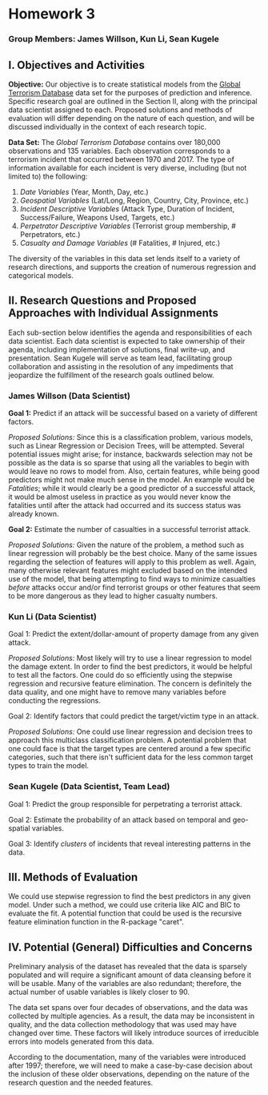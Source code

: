 # Homework 3
### Group Members: James Willson, Kun Li, Sean Kugele

## I. Objectives and Activities

**Objective:** 
Our objective is to create statistical models from the [Global Terrorism Database](https://www.kaggle.com/START-UMD/gtd) data set for the purposes of prediction and inference. Specific research goal are outlined in the Section II, along with the principal data scientist assigned to each. Proposed solutions and methods of evaluation will differ depending on the nature of each question, and will be discussed individually in the context of each research topic.

**Data Set:**
The *Global Terrorism Database* contains over 180,000 observations and 135 variables. Each observation corresponds to a terrorism incident that occurred between 1970 and 2017. The type of information available for each incident is very diverse, including (but not limited to) the following:

1. *Date Variables* (Year, Month, Day, etc.)
2. *Geospatial Variables* (Lat/Long, Region, Country, City, Province, etc.)
3. *Incident Descriptive Variables* (Attack Type, Duration of Incident, Success/Failure, Weapons Used, Targets, etc.)
4. *Perpetrator Descriptive Variables* (Terrorist group membership, # Perpetrators, etc.)
5. *Casualty and Damage Variables* (# Fatalities, # Injured, etc.)  

The diversity of the variables in this data set lends itself to a variety of research directions, and supports the creation of numerous regression and categorical models.

## II. Research Questions and Proposed Approaches with Individual Assignments
Each sub-section below identifies the agenda and responsibilities of each data scientist. Each data scientist is expected to take ownership of their agenda, including implementation of solutions, final write-up, and presentation. Sean Kugele will serve as team lead, facilitating group collaboration and assisting in the resolution of any impediments that jeopardize the fulfillment of the research goals outlined below.

### James Willson (Data Scientist)
**Goal 1:** Predict if an attack will be successful based on a variety of different factors.

*Proposed Solutions:* Since this is a classification problem, various models, such as Linear Regression or Decision Trees, will be attempted. Several potential issues might arise; for instance, backwards selection may not be possible as the data is so sparse that using all the variables to begin with would leave no rows to model from. Also, certain features, while being good predictors might not make much sense in the model. An example would be *Fatalities*; while it would clearly be a good predictor of a successful attack, it would be almost useless in practice as you would never know the fatalities until after the attack had occurred and its success status was already known.

**Goal 2:** Estimate the number of casualties in a successful terrorist attack.

*Proposed Solutions:* Given the nature of the problem, a method such as linear regression will probably be the best choice. Many of the same issues regarding the selection of features will apply to this problem as well. Again, many otherwise relevant features might excluded based on the intended use of the model, that being attempting to find ways to minimize casualties *before* attacks occur and/or find terrorist groups or other features that seem to be more dangerous as they lead to higher casualty numbers.  

### Kun Li (Data Scientist)
Goal 1: Predict the extent/dollar-amount of property damage from any given attack.

*Proposed Solutions:* Most likely will try to use a linear regression to model the damage extent. In order to find the best predictors, it would be helpful to test all the factors. One could do so efficiently using the stepwise regression and recursive feature elimination. The concern is definitely the data quality, and one might have to remove many variables before conducting the regressions.

Goal 2: Identify factors that could predict the target/victim type in an attack.

*Proposed Solutions:* One could use linear regression and decision trees to approach this multiclass classification problem. A potential problem that one could face is that the target types are centered around a few specific categories, such that there isn't sufficient data for the less common target types to train the model. 

### Sean Kugele (Data Scientist, Team Lead)
Goal 1: Predict the group responsible for perpetrating a terrorist attack.

Goal 2: Estimate the probability of an attack based on temporal and geo-spatial variables.

Goal 3: Identify *clusters* of incidents that reveal interesting patterns in the data.

## III. Methods of Evaluation
We could use stepwise regression to find the best predictors in any given model. Under such a method, we could use criteria like AIC and BIC to evaluate the fit. A potential function that could be used is the recursive feature elimination function in the R-package "caret".

## IV. Potential (General) Difficulties and Concerns
Preliminary analysis of the dataset has revealed that the data is sparsely populated and will require a significant amount of data cleansing before it will be usable. Many of the variables are also redundant; therefore, the actual number of usable variables is likely closer to 90.

The data set spans over four decades of observations, and the data was collected by multiple agencies. As a result, the data may be inconsistent in quality, and the data collection methodology that was used may have changed over time. These factors will likely introduce sources of irreducible errors into models generated from this data. 

According to the documentation, many of the variables were introduced after 1997; therefore, we will need to make a case-by-case decision about the inclusion of these older observations, depending on the nature of the research question and the needed features.
